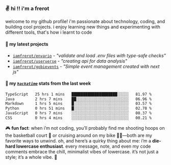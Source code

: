 ### ✌️ hi !! i'm a frerot

welcome to my github profile! i'm passionate about technology, coding, and
building cool projects. i enjoy learning new things and experimenting with
different tools, that's how i learnt to code

#### 🚀 my latest projects

- [`iamfrerot/envario`](https://github.com/iamfrerot/envario) - _"validate and
  load .env files with type-safe checks"_
- [`iamfrerot/userverse`](https://github.com/iamfrerot/userverse) - _"creating api for
  data analysis"_
- [`iamfrerot/gobievents`](https://github.com/iamfrerot/gobievents) - _"Simple
  event management created with next js"_

#### 📡 my [_`hackatime`_](https://waka.hackclub.com) stats from the last week

<!--START_SECTION:waka-->

```txt
TypeScript   25 hrs 1 mins   ████████████████████░░░░░   81.97 %
Java         2 hrs 7 mins    ██░░░░░░░░░░░░░░░░░░░░░░░   06.96 %
Markdown     1 hrs 5 mins    █░░░░░░░░░░░░░░░░░░░░░░░░   03.57 %
Python       0 hrs 51 mins   █░░░░░░░░░░░░░░░░░░░░░░░░   02.78 %
JavaScript   0 hrs 7 mins    ░░░░░░░░░░░░░░░░░░░░░░░░░   00.37 %
CSS          0 hrs 4 mins    ░░░░░░░░░░░░░░░░░░░░░░░░░   00.21 %
```

<!--END_SECTION:waka-->

🎮 **fun fact**: when i’m not coding, you’ll probably find me shooting hoops on
the basketball court 🏀 or cruising around on my bike 🚴‍♂️—both are my favorite
ways to unwind. oh, and here’s a quirky thing about me: i’m a **die-hard
lowercase enthusiast**. every message, note, and even my code comments embrace
the chill, minimalist vibes of lowercase. it’s not just a style; it’s a whole
vibe. 🤘
